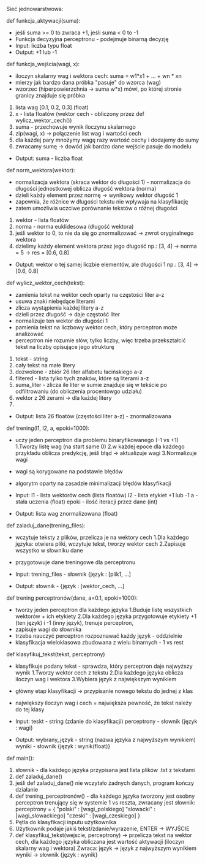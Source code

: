 Sieć jednowarstwowa:

def funkcja_aktywacji(suma):
- jeśli suma >= 0 to zwraca +1, jeśli suma < 0 to -1
- Funkcja decyzyjna perceptronu - podejmuje binarną decyzję
- Input: 
liczba typu float
- Output: 
+1 lub -1

def funkcja_wejścia(wagi, x):
- iloczyn skalarny wag i wektora cech: suma = w1*x1 + … + wn * xn
- mierzy jak bardzo dana próbka "pasuje" do wzorca (wag)
- wzorzec (hiperpowierzchnia -> suma w*x) mówi, po której stronie granicy znajduje się próbka

1. lista wag [0.1, 0.2, 0.3] (float)
2. x - lista floatów (wektor cech - obliczony przez def wylicz_wektor_cech())
3. suma - przechowuje wynik iloczynu skalarnego
3. zip(wagi, x) -> połączenie list wag i wartości cech
4. dla każdej pary mnożymy wagę razy wartość cechy i dodajemy do sumy
5. zwracamy sumę -> dowód jak bardzo dane wejście pasuje do modelu

- Output: 
suma - liczba float

def norm_wektora(wektor):
- normalizacja wektora (skraca wektor do długości 1) - normalizacja do długości jednostkowej oblicza długość wektora (norma)
- dzieli każdy element przez normę -> wynikowy wektor długość 1
- zapewnia, że różnice w długości tekstu nie wpływaja na klasyfikację
- zatem umożliwia uczciwe porównanie tekstów o różnej długości

1. wektor - lista floatów
2. norma - norma euklidesowa (długość wektora)
3. jeśli wektor to 0, to nie da się go znormalizować -> zwrot oryginalnego wektora
4. dzielimy każdy element wektora przez jego długość np.: [3, 4] -> norma = 5 -> res = [0.6, 0.8]

- Output:
wektor o tej samej liczbie elementów, ale długości 1
np.: [3, 4] -> [0.6, 0.8]

def wylicz_wektor_cech(tekst):
- zamienia tekst na wektor cech oparty na częstości liter a-z
- usuwa znaki niebędące literami
- zlicza wystąpienia każdej litery a-z
- dzieli przez długość -> daje częstość liter
- normalizuje ten wektor do długości 1
- pamienia tekst na liczbowy wektor cech, który perceptron może analizować
- perceptron nie rozumie słów, tylko liczby, więc trzeba przekształcić tekst na liczby opisujące jego strukturę

1. tekst - string
2. cały tekst na małe litery
3. dozwolone - zbiór 26 liter alfabetu łacińskiego a-z
4. flitered - lista tylko tych znaków, które są literami a-z
5. suma_liter - zlicza ile liter w sumie znajduje się w tekście po odfiltrowaniu (do obliczenia procentowgo udziału)
6. wektor z 26 zerami -> dla każdej litery
7. 

- Output:
lista 26 floatów (częstości liter a-z) - znormalizowana

def trening(l1, l2, a, epoki=1000):
- uczy jeden perceptron dla problemu binaryfikowanego (-1 vs +1)
1.Tworzy listę wag (na start same 0)
2.w każdej epoce dla każdego przykładu oblicza predykcję, jeśli błąd -> aktualizuje wagi
3.Normalizuje wagi
- wagi są korygowane na podstawie błędów
- algorytm oparty na zasadzie minimalizacji błędów klasyfikacji

- Input:
l1 - lista wektorów cech (lista floatów)
l2 - lista etykiet +1 lub -1
a - stała uczenia (float)
epoki - ilość iteracji przez dane (int)

- Output:
lista wag znormalizowana (float)

def zaladuj_dane(trening_files):
- wczytuje teksty z plików, przelicza je na wektory cech
1.Dla każdego języka: otwiera pliki, wczytuje tekst, tworzy wektor cech
2.Zapisuje wszystko w słowniku dane
- przygotowuje dane treningowe dla perceptronu

- Input: 
trening_files - słownik {język : [plik1, ...]

- Output:
słownik - {język : [wektor_cech, ...]

def trening perceptronów(dane, a=0.1, epoki=1000):
- tworzy jeden perceptron dla każdego języka
1.Buduje listę wszystkich wektorów + ich etykiety
2.Dla każdego języka przygotowuje etykiety +1 (ten język) i -1 (inny język), trenuje perceptron,
- zapisuje wagi do słownika
- trzeba nauczyć perceptron rozpoznawać każdy język - oddzielnie
- klasyfikacja wieloklasowa zbudowana z wielu binarnych - 1 vs rest

def klasyfikuj_tekst(tekst, perceptrony)
- klasyfikuje podany tekst - sprawdza, który perceptron daje najwyższy wynik
1.Tworzy wektor cech z tekstu
2.Dla każdego języka oblicza iloczyn wag i wektora
3.Wybiera język z największym wynikiem
- główny etap klasyfikacji -> przypisanie nowego tekstu do jednej z klas
- największy iloczyn wag i cech = największa pewność, że tekst należy do tej klasy

- Input:
teskt - string (zdanie do klasyfikacji)
perceptrony - słownik {język : wagi}

- Output:
wybrany_język - string (nazwa języka z najwyższym wynikiem)
wyniki - słownik {język : wynik(float)}

def main():
1. słownik - dla każdego języka przypisana jest lista plików .txt z tekstami
2. def zaladuj_dane()
3. jeśli def zaladuj_dane() nie wczytało żadnych danych, program kończy działanie
4. def trening_perceptronów() - dla każdego języka tworzony jest osobny perceptron
trenujący się w systemie 1 vs reszta, zwracany jest słownik:
perceptrony = {
	"polski" : [wagi_polskiego]
	"slowacki" : [wagi_slowackiego]
	"czeski" : [wagi_czeskiego]
}
5. Pętla do klasyfikacji inputu użytkownika
6. Użytkownik podaje jakiś tekst/zdanie/wyrazenie, ENTER -> WYJŚCIE
7. def klasyfikuj_tekst(wejscie, perceptrony) -> przelicza tekst na wektor cech,
dla każdego języka obliczana jest wartość aktywacji (iloczyn skalarny wag i wektora)
Zwraca:
język -> język z najwyższym wynikiem
wyniki -> słownik {język : wynik}

